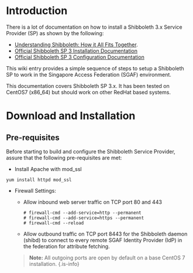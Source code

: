 <!-- TITLE: Service Provider Installation: Shibboleth 3 -->
<!-- SUBTITLE: A quick summary of Service Provider Installation Shibboleth -->

# Introduction
There is a lot of documentation on how to install a Shibboleth 3.x Service Provider (SP) as shown by the following:

* [Understanding Shibboleth: How it All Fits Together](https://wiki.shibboleth.net/confluence/display/CONCEPT/FlowsAndConfig).
* [Official Shibboleth SP 3 Installation Documentation](https://wiki.shibboleth.net/confluence/display/SP3/Installation)
* [Official Shibboleth SP 3 Configuration Documentation](https://wiki.shibboleth.net/confluence/display/SP3/Configuration)

This wiki entry provides a simple sequence of steps to setup a Shibboleth SP to work in the Singapore Access Federation (SGAF) environment.

This documentation covers Shibboleth SP 3.x. It has been tested on CentOS7 (x86_64) but should work on other RedHat based systems.

# Download and Installation
## Pre-requisites

Before starting to build and configure the Shibboleth Service Provider, assure that the following pre-requisites are met:

* Install Apache with mod_ssl

```
yum install httpd mod_ssl
```

* Firewall Settings:
	* Allow inbound web server traffic on TCP port 80 and 443 
	
		```
		# firewall-cmd --add-service=http --permanent
		# firewall-cmd --add-service=https --permanent
		# firewall-cmd --reload
		```

	* Allow outbound traffic on TCP port 8443 for the Shibboleth daemon (shibd) to connect to every remote SGAF Identity Provider (IdP) in the federation for attribute fetching.
	
	> **Note:**
	> All outgoing ports are open by default on a base CentOS 7 installation.
	{.is-info}
